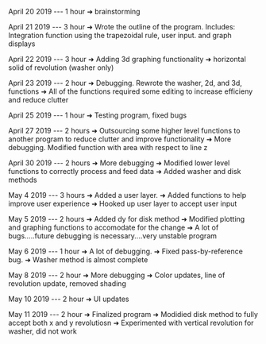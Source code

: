 
April 20 2019 --- 1 hour
    ➜ brainstorming

April 21 2019 --- 3 hour
    ➜ Wrote the outline of the program. Includes: Integration function using the 
      trapezoidal rule, user input. and graph displays
      
April 22 2019 --- 3 hour
    ➜ Adding 3d graphing functionality
    ➜ horizontal solid of revolution (washer only)

April 23 2019 --- 2 hour
    ➜ Debugging. Rewrote the washer, 2d, and 3d, functions
    ➜ All of the functions required some editing to increase efficieny and reduce clutter

April 25 2019 --- 1 hour
    ➜ Testing program, fixed bugs

April 27 2019 --- 2 hours
    ➜ Outsourcing some higher level functions to another program to reduce clutter and improve functionality
    ➜ More debugging. Modified function with area with respect to line z

April 30 2019 --- 2 hours 
    ➜ More debugging
    ➜ Modified lower level functions to correctly process and feed data
    ➜ Added washer and disk methods

May 4 2019 --- 3 hours
    ➜ Added a user layer.
    ➜ Added functions to help improve user experience
    ➜ Hooked up user layer to accept user input  

May 5 2019 --- 2 hours
    ➜ Added dy for disk method
    ➜ Modified plotting and graphing functions to accomodate for the change
    ➜ A lot of bugs.....future debugging is necessary....very unstable program

May 6 2019 --- 1 hour
    ➜ A lot of debugging.
    ➜ Fixed pass-by-reference bug.
    ➜ Washer method is almost complete

May 8 2019 --- 2 hour
    ➜ More debugging
    ➜ Color updates, line of revolution update, removed shading

May 10 2019 --- 2 hour
    ➜ UI updates

May 11 2019 --- 2 hour
    ➜ Finalized program
    ➜ Modidied disk method to fully accept both x and y revolutiosn
    ➜ Experimented with vertical revolution for washer, did not work

    
